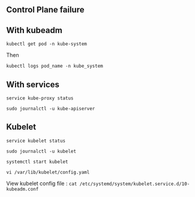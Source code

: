 ## Control Plane failure

## With kubeadm

`kubectl get pod -n kube-system`

Then

`kubectl logs pod_name -n kube_system`

## With services

`service kube-proxy status`

`sudo journalctl -u kube-apiserver`

## Kubelet

`service kubelet status`

`sudo journalctl -u kubelet`

`systemctl start kubelet`

`vi /var/lib/kubelet/config.yaml`

View kubelet config file : `cat /etc/systemd/system/kubelet.service.d/10-kubeadm.conf`